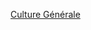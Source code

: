 [Culture Générale](https://linux.goffinet.org/administration/introduction-a-linux/environnements-de-bureau/)
